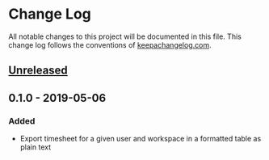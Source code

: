 # Change Log
All notable changes to this project will be documented in this file. This change log follows the conventions of [keepachangelog.com](http://keepachangelog.com/).

## [Unreleased]

## 0.1.0 - 2019-05-06
### Added
- Export timesheet for a given user and workspace in a formatted table as plain text

[Unreleased]: https://github.com/em-ak/toggl-timesheet/compare/0.1.0...HEAD
